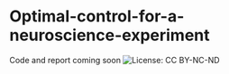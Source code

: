 # Optimal-control-for-a-neuroscience-experiment
Code and report coming soon
![License: CC BY-NC-ND](https://img.shields.io/badge/License-CC%20BY--NC--ND%204.0-blue.svg)
